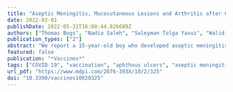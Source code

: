 ```yaml
---
title: "Aseptic Meningitis, Mucocutaneous Lesions and Arthritis after COVID-19 Vaccination in a 15-Year-Old Boy"
date: 2022-02-01
publishDate: 2022-05-31T16:00:44.826689Z
authors: ["Thomas Bogs", "Nadia Saleh", "Suleyman Tolga Yavuz", "Walid Fazeli", "Rainer Ganschow", "Felix Schreiner"]
publication_types: ["2"]
abstract: "We report a 15-year-old boy who developed aseptic meningitis 10 days after administration of the second dose of the COVID-19 vaccine BNT162b2. Although accompanying aphthous mouth ulcers resembling herpetic stomatitis initially led us to suspect an underlying viral infection, broad virological and microbiological screening did not identify any causative pathogen. Gonarthritis and skin lesions, which both developed within three days after admission, extended the clinical presentation eventually resembling an acute Behçet’s disease episode. This is the first description of a juvenile patient with aseptic and pathogen-negative meningitis occurring in close temporal association with vaccination against COVID-19, along with a few previously reported adult patients with isolated meningitis and a further case with meningitis and an accompanying Behçet’s disease-like multisystem inflammation episode as seen in our patient. With billions of individuals being vaccinated worldwide so far and only a few cases of aseptic pathogen-negative meningitis reported in close temporal relation, causality is unclear. However, aseptic meningitis should be kept in mind in the differential diagnosis of patients with persistent or delayed onset of headache and fever following COVID-19 vaccination."
featured: false
publication: "*Vaccines*"
tags: ["COVID-19", "vaccination", "aphthous ulcers", "aseptic meningitis", "Behçet’s disease", "mucocutaneous lesions"]
url_pdf: "https://www.mdpi.com/2076-393X/10/2/325"
doi: "10.3390/vaccines10020325"
---
```


